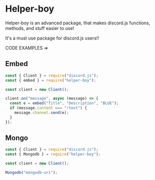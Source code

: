 # Helper-boy

Helper-boy is an advanced package, that makes discord.js functions, methods, and stuff easier to use!

It's a must use package for discord.js users!!

CODE EXAMPLES =>

## Embed

```js
const { Client } = require("discord.js");
const { embed } = require("helper-boy");

const client = new Client();

client.on("message", async (message) => {
  const e = embed("Title", "Description", "BLUE");
  if (message.content === "!test") {
    message.channel.send(e);
  }
});
```

## Mongo

```js
const { Client } = require("discord.js");
const { Mongodb } = require("helper-boy");

const client = new Client();

Mongodb("mongodb-uri");
```
